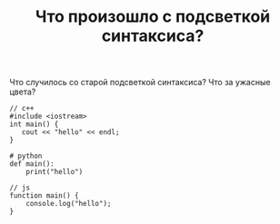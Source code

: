 ﻿---
title: "Что произошло с подсветкой синтаксиса?"
se.owner.user_id: 391606
se.owner.display_name: "timur"
se.owner.link: "https://ru.meta.stackoverflow.com/users/391606/timur"
se.link: "https://ru.meta.stackoverflow.com/questions/10877/%d0%a7%d1%82%d0%be-%d0%bf%d1%80%d0%be%d0%b8%d0%b7%d0%be%d1%88%d0%bb%d0%be-%d1%81-%d0%bf%d0%be%d0%b4%d1%81%d0%b2%d0%b5%d1%82%d0%ba%d0%be%d0%b9-%d1%81%d0%b8%d0%bd%d1%82%d0%b0%d0%ba%d1%81%d0%b8%d1%81%d0%b0"
se.question_id: 10877
se.post_type: question
---
<p>Что случилось со старой подсветкой синтаксиса? Что за ужасные цвета?</p>
<pre><code>// c++
#include &lt;iostream&gt;
int main() {
   cout &lt;&lt; &quot;hello&quot; &lt;&lt; endl;
}
</code></pre>
<pre class="lang-py prettyprint-override"><code># python
def main():
    print(&quot;hello&quot;)
</code></pre>
<pre class="lang-js prettyprint-override"><code>// js
function main() {
    console.log(&quot;hello&quot;);
}
</code></pre>
